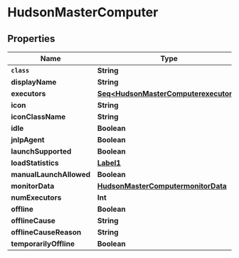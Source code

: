 

# HudsonMasterComputer


## Properties

Name | Type | Description | Notes
------------ | ------------- | ------------- | -------------
**`class`** | **String** |  |  [optional]
**displayName** | **String** |  |  [optional]
**executors** | [**Seq&lt;HudsonMasterComputerexecutors&gt;**](HudsonMasterComputerexecutors.md) |  |  [optional]
**icon** | **String** |  |  [optional]
**iconClassName** | **String** |  |  [optional]
**idle** | **Boolean** |  |  [optional]
**jnlpAgent** | **Boolean** |  |  [optional]
**launchSupported** | **Boolean** |  |  [optional]
**loadStatistics** | [**Label1**](Label1.md) |  |  [optional]
**manualLaunchAllowed** | **Boolean** |  |  [optional]
**monitorData** | [**HudsonMasterComputermonitorData**](HudsonMasterComputermonitorData.md) |  |  [optional]
**numExecutors** | **Int** |  |  [optional]
**offline** | **Boolean** |  |  [optional]
**offlineCause** | **String** |  |  [optional]
**offlineCauseReason** | **String** |  |  [optional]
**temporarilyOffline** | **Boolean** |  |  [optional]



